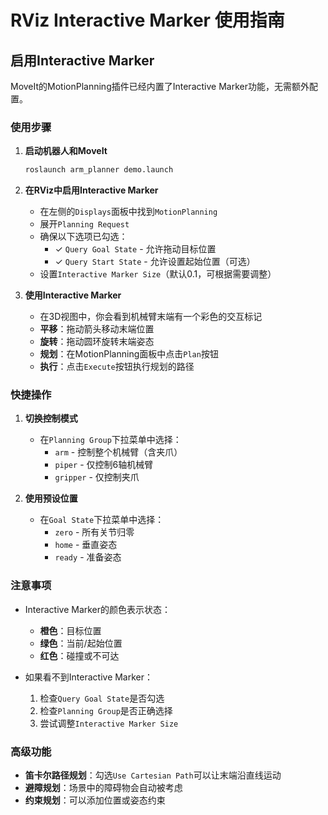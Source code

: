 # RViz Interactive Marker 使用指南

## 启用Interactive Marker

MoveIt的MotionPlanning插件已经内置了Interactive Marker功能，无需额外配置。

### 使用步骤

1. **启动机器人和MoveIt**
   ```bash
   roslaunch arm_planner demo.launch
   ```

2. **在RViz中启用Interactive Marker**
   - 在左侧的`Displays`面板中找到`MotionPlanning`
   - 展开`Planning Request`
   - 确保以下选项已勾选：
     - ✓ `Query Goal State` - 允许拖动目标位置
     - ✓ `Query Start State` - 允许设置起始位置（可选）
   - 设置`Interactive Marker Size`（默认0.1，可根据需要调整）

3. **使用Interactive Marker**
   - 在3D视图中，你会看到机械臂末端有一个彩色的交互标记
   - **平移**：拖动箭头移动末端位置
   - **旋转**：拖动圆环旋转末端姿态
   - **规划**：在MotionPlanning面板中点击`Plan`按钮
   - **执行**：点击`Execute`按钮执行规划的路径

### 快捷操作

1. **切换控制模式**
   - 在`Planning Group`下拉菜单中选择：
     - `arm` - 控制整个机械臂（含夹爪）
     - `piper` - 仅控制6轴机械臂
     - `gripper` - 仅控制夹爪

2. **使用预设位置**
   - 在`Goal State`下拉菜单中选择：
     - `zero` - 所有关节归零
     - `home` - 垂直姿态
     - `ready` - 准备姿态

### 注意事项

- Interactive Marker的颜色表示状态：
  - **橙色**：目标位置
  - **绿色**：当前/起始位置
  - **红色**：碰撞或不可达

- 如果看不到Interactive Marker：
  1. 检查`Query Goal State`是否勾选
  2. 检查`Planning Group`是否正确选择
  3. 尝试调整`Interactive Marker Size`

### 高级功能

- **笛卡尔路径规划**：勾选`Use Cartesian Path`可以让末端沿直线运动
- **避障规划**：场景中的障碍物会自动被考虑
- **约束规划**：可以添加位置或姿态约束